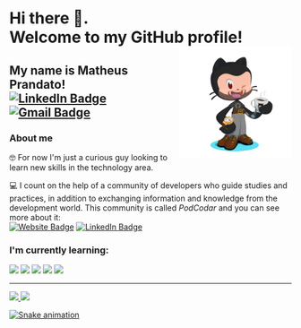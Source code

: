 # Hi there 👋. <br> Welcome to my GitHub profile!  <img align="right" src="https://github.com/MatheusPrandato/MatheusPrandato/blob/main/my-octocat.png" width="200px"/>

## My name is Matheus Prandato! <br> [![LinkedIn Badge](https://img.shields.io/badge/LinkedIn-prandato-blue?style=round&logo=Linkedin&logoColor=white&link=https://www.linkedin.com/in/prandato/)](https://www.linkedin.com/in/prandato/) [![Gmail Badge](https://img.shields.io/badge/-matheusprandato@gmail.com-c14438?style=round&logo=Gmail&logoColor=white&link=mailto:matheusprandato@gmail.com)](mailto:matheusprandato@gmail.com)

### About me

🤓 For now I'm just a curious guy looking to learn new skills in the technology area.

💻 I count on the help of a community of developers who guide studies and practices, in addition to exchanging information and knowledge from the development world. This community is called <i>PodCodar</i> and you can see more about it: <br> [![Website Badge](https://img.shields.io/badge/Website-PodCodar-purple?style=round&link=https://www.podcodar.com)](https://www.podcodar.com) [![LinkedIn Badge](https://img.shields.io/badge/LinkedIn-podcodar-blue?style=round&logo=Linkedin&logoColor=white&link=https://www.linkedin.com/company/podcodar/)](https://www.linkedin.com/company/podcodar/)

### I'm currently learning:

<a href="https://github.com/MatheusPrandato/html-css" target="_blank"><img src="https://img.shields.io/badge/HTML5-E34F26?style=round&logo=html5&logoColor=white"/></a> <a href="https://github.com/MatheusPrandato/html-css" target="_blank"><img src="https://img.shields.io/badge/CSS3-1572B6?style=round&logo=css3&logoColor=white"/></a> <a href="https://github.com/MatheusPrandato/javascript" target="_blank"><img src="https://img.shields.io/badge/Bootstrap-563D7C?style=round&logo=bootstrap&logoColor=white"/></a> <a href="https://github.com/MatheusPrandato/javascript" target="_blank"><img src="https://img.shields.io/badge/JavaScript-323330?style=round&logo=javascript&logoColor=F7DF1E"/></a> <img src="https://img.shields.io/badge/GIT-E44C30?style=round&logo=git&logoColor=white"/>

<hr>

<div>
<a href="https://github.com/matheusprandato">
<img height="180em" src="https://github-readme-stats.vercel.app/api/top-langs/?username=matheusprandato&layout=compact&langs_count=7&theme=dark"/>
<img height="180em" src="https://github-readme-stats.vercel.app/api?username=matheusprandato&show_icons=true&theme=dark&include_all_commits=true&count_private=true"/>
</div>

![Snake animation](https://github.com/seu-usuário-aqui/matheusprandato/blob/output/github-contribution-grid-snake.svg)

<!--
**MatheusPrandato/MatheusPrandato** is a ✨ _special_ ✨ repository because its `README.md` (this file) appears on your GitHub profile.

Here are some ideas to get you started:

- 🔭 I’m currently working on ...
- 🌱 I’m currently learning ...
- 👯 I’m looking to collaborate on ...
- 🤔 I’m looking for help with ...
- 💬 Ask me about ...
- 📫 How to reach me: ...
- 😄 Pronouns: ...
- ⚡ Fun fact: ...
-->
